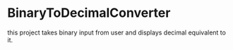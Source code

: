# BinaryToDecimalConverter
this project takes binary input from user and displays decimal equivalent to it.
